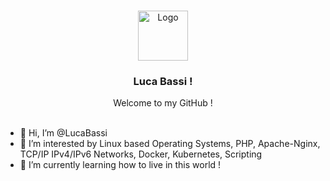 

<a name="readme-top"></a>
<!-- PROJECT LOGO -->
<br />
<div align="center">
  <a href="https://github.com/othneildrew/Best-README-Template">
    <img src="https://avatars.githubusercontent.com/u/36300869?v=4" alt="Logo" width="80" height="80">
  </a>

  <h3 align="center"> Luca Bassi !</h3>
Welcome to my GitHub !
</div>
<br>

- 👋 Hi, I’m @LucaBassi
- 👀 I’m interested by Linux based Operating Systems, PHP, Apache-Nginx, TCP/IP IPv4/IPv6 Networks, Docker, Kubernetes, Scripting  
- 🌱 I’m currently learning how to live in this world !
<!---
LucaBassi/LucaBassi is a ✨ special ✨ repository because its `README.md` (this file) appears on your GitHub profile.
You can click the Preview link to take a look at your changes.
--->
